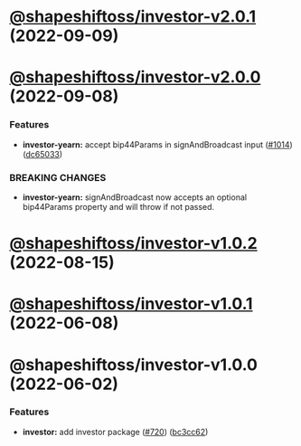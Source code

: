 # [@shapeshiftoss/investor-v2.0.1](https://github.com/shapeshift/lib/compare/@shapeshiftoss/investor-v2.0.0...@shapeshiftoss/investor-v2.0.1) (2022-09-09)

# [@shapeshiftoss/investor-v2.0.0](https://github.com/shapeshift/lib/compare/@shapeshiftoss/investor-v1.0.2...@shapeshiftoss/investor-v2.0.0) (2022-09-08)


### Features

* **investor-yearn:** accept bip44Params in signAndBroadcast input ([#1014](https://github.com/shapeshift/lib/issues/1014)) ([dc65033](https://github.com/shapeshift/lib/commit/dc65033851000a476db4f3ac073d26c40094969c))


### BREAKING CHANGES

* **investor-yearn:** signAndBroadcast now accepts an optional bip44Params property and will throw if not passed.

# [@shapeshiftoss/investor-v1.0.2](https://github.com/shapeshift/lib/compare/@shapeshiftoss/investor-v1.0.1...@shapeshiftoss/investor-v1.0.2) (2022-08-15)

# [@shapeshiftoss/investor-v1.0.1](https://github.com/shapeshift/lib/compare/@shapeshiftoss/investor-v1.0.0...@shapeshiftoss/investor-v1.0.1) (2022-06-08)

# @shapeshiftoss/investor-v1.0.0 (2022-06-02)


### Features

* **investor:** add investor package ([#720](https://github.com/shapeshift/lib/issues/720)) ([bc3cc62](https://github.com/shapeshift/lib/commit/bc3cc62b6dfad754da27945ae07be17b6fc04124))

